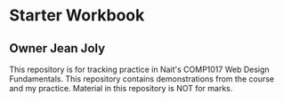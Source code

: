 # Starter Workbook

## Owner Jean Joly

This repository is for tracking practice in Nait's COMP1017 Web Design Fundamentals. This repository contains demonstrations from the course and my practice. Material in this repository is NOT for marks.

